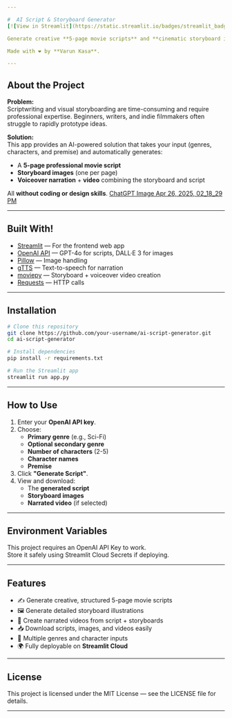 ```yaml
---

#  AI Script & Storyboard Generator
[![View in Streamlit](https://static.streamlit.io/badges/streamlit_badge_black_white.svg)](https://ai-script-generator.streamlit.app/)

Generate creative **5-page movie scripts** and **cinematic storyboard illustrations** with **voiceover videos**, powered by **OpenAI GPT-4o** and **DALL·E 3**.

Made with ❤️ by **Varun Kasa**.

---
```


##  About the Project

**Problem:**  
Scriptwriting and visual storyboarding are time-consuming and require professional expertise. Beginners, writers, and indie filmmakers often struggle to rapidly prototype ideas.

**Solution:**  
This app provides an AI-powered solution that takes your input (genres, characters, and premise) and automatically generates:
- A **5-page professional movie script**
- **Storyboard images** (one per page)
- **Voiceover narration** + **video** combining the storyboard and script

All **without coding or design skills**.
[ChatGPT Image Apr 26, 2025, 02_18_29 PM](https://github.com/user-attachments/assets/9aea3492-38b5-4e1b-b414-1f1673a09efc)

---

##  Built With!

- [Streamlit](https://streamlit.io/) — For the frontend web app
- [OpenAI API](https://platform.openai.com/docs) — GPT-4o for scripts, DALL·E 3 for images
- [Pillow](https://python-pillow.org/) — Image handling
- [gTTS](https://pypi.org/project/gTTS/) — Text-to-speech for narration
- [moviepy](https://zulko.github.io/moviepy/) — Storyboard + voiceover video creation
- [Requests](https://requests.readthedocs.io/en/latest/) — HTTP calls

---

##  Installation

```bash
# Clone this repository
git clone https://github.com/your-username/ai-script-generator.git
cd ai-script-generator

# Install dependencies
pip install -r requirements.txt

# Run the Streamlit app
streamlit run app.py
```

---

##  How to Use

1. Enter your **OpenAI API key**.
2. Choose:
   - **Primary genre** (e.g., Sci-Fi)
   - **Optional secondary genre**
   - **Number of characters** (2-5)
   - **Character names**
   - **Premise**
3. Click **"Generate Script"**.
4. View and download:
   - The **generated script**
   - **Storyboard images**
   - **Narrated video** (if selected)

---

##  Environment Variables

This project requires an OpenAI API Key to work.  
Store it safely using Streamlit Cloud Secrets if deploying.

---

##  Features

- ✍️ Generate creative, structured 5-page movie scripts
- 🖼️ Generate detailed storyboard illustrations
- 🎥 Create narrated videos from script + storyboards
- 📥 Download scripts, images, and videos easily
- 🎨 Multiple genres and character inputs
- 🌍 Fully deployable on **Streamlit Cloud**

---

##  License

This project is licensed under the MIT License — see the LICENSE file for details.

---
